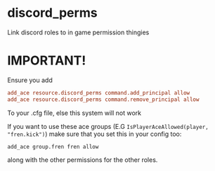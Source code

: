 # discord_perms
Link discord roles to in game permission thingies


# IMPORTANT!

Ensure you add
```cfg
add_ace resource.discord_perms command.add_principal allow
add_ace resource.discord_perms command.remove_principal allow
```
To your .cfg file, else this system will not work

If you want to use these ace groups (E.G `IsPlayerAceAllowed(player, "fren.kick")`) make sure that you set this in your config too:
```
add_ace group.fren fren allow
```
along with the other permissions for the other roles.
